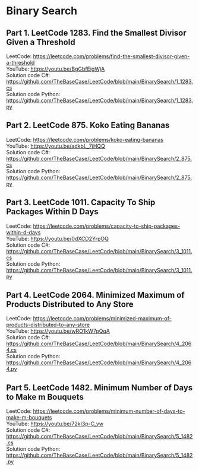 # Binary Search

## Part 1. LeetCode 1283. Find the Smallest Divisor Given a Threshold<br/>
LeetCode: https://leetcode.com/problems/find-the-smallest-divisor-given-a-threshold<br/>
YouTube: https://youtu.be/BgGbfEigWjA<br/>
Solution code C#: https://github.com/TheBaseCase/LeetCode/blob/main/BinarySearch/1_1283.cs<br/>
Solution code Python: https://github.com/TheBaseCase/LeetCode/blob/main/BinarySearch/1_1283.py<br/>

## Part 2. LeetCode 875. Koko Eating Bananas<br/>
LeetCode: https://leetcode.com/problems/koko-eating-bananas<br/>
YouTube: https://youtu.be/adkbL_7jHQQ<br/>
Solution code C#: https://github.com/TheBaseCase/LeetCode/blob/main/BinarySearch/2_875.cs<br/>
Solution code Python: https://github.com/TheBaseCase/LeetCode/blob/main/BinarySearch/2_875.py<br/>

## Part 3. LeetCode 1011. Capacity To Ship Packages Within D Days<br/>
LeetCode: https://leetcode.com/problems/capacity-to-ship-packages-within-d-days<br/>
YouTube: https://youtu.be/0dXCD2YrpOQ<br/>
Solution code C#: https://github.com/TheBaseCase/LeetCode/blob/main/BinarySearch/3_1011.cs<br/>
Solution code Python: https://github.com/TheBaseCase/LeetCode/blob/main/BinarySearch/3_1011.py<br/>

## Part 4. LeetCode 2064. Minimized Maximum of Products Distributed to Any Store<br/>
LeetCode: https://leetcode.com/problems/minimized-maximum-of-products-distributed-to-any-store<br/>
YouTube: https://youtu.be/wRO1kW7pQqA<br/>
Solution code C#: https://github.com/TheBaseCase/LeetCode/blob/main/BinarySearch/4_2064.cs<br/>
Solution code Python: https://github.com/TheBaseCase/LeetCode/blob/main/BinarySearch/4_2064.py<br/>

## Part 5. LeetCode 1482. Minimum Number of Days to Make m Bouquets<br/>
LeetCode: https://leetcode.com/problems/minimum-number-of-days-to-make-m-bouquets<br/>
YouTube: https://youtu.be/72kI3p-C_vw<br/>
Solution code C#: https://github.com/TheBaseCase/LeetCode/blob/main/BinarySearch/5_1482.cs<br/>
Solution code Python: https://github.com/TheBaseCase/LeetCode/blob/main/BinarySearch/5_1482.py<br/>

<br/>